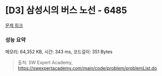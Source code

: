 # [D3] 삼성시의 버스 노선 - 6485 

[문제 링크](https://swexpertacademy.com/main/code/problem/problemDetail.do?contestProbId=AWczm7QaACgDFAWn) 

### 성능 요약

메모리: 64,352 KB, 시간: 343 ms, 코드길이: 351 Bytes



> 출처: SW Expert Academy, https://swexpertacademy.com/main/code/problem/problemList.do